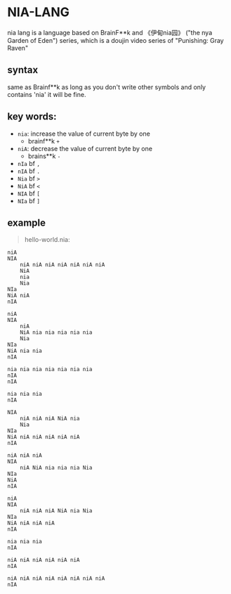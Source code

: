 # NIA-LANG
nia lang is a language based on BrainF**k and 《伊甸nia园》 ("the nya Garden of Eden") series, which is a doujin video series of "Punishing: Gray Raven"

## syntax
same as Brainf**k
as long as you don't write other symbols and only contains 'nia' it will be fine.

## key words:
- `nia`: increase the value of current byte by one
  - brainf**k `+`
- `niA`: decrease the value of current byte by one
  - brains**k `-`
- `nIa`  bf `,`
- `nIA`  bf `.`
- `Nia`  bf `>`
- `NiA`  bf `<`
- `NIA`  bf `[`
- `NIa`  bf `]`

## example

> hello-world.nia:
```
niA 
NIA 
    niA niA niA niA niA niA niA 
    NiA 
    nia 
    Nia 
NIa 
NiA niA 
nIA 

niA 
NIA 
    niA 
    NiA nia nia nia nia nia 
    Nia 
NIa 
NiA nia nia 
nIA 

nia nia nia nia nia nia nia 
nIA 
nIA 

nia nia nia 
nIA 

NIA 
    niA niA niA NiA nia 
    Nia 
NIa 
NiA niA niA niA niA niA
nIA 

niA niA niA 
NIA 
    niA NiA nia nia nia Nia 
NIa 
NiA 
nIA 

niA 
NIA 
    niA niA niA NiA nia Nia 
NIa 
NiA niA niA niA 
nIA 

nia nia nia 
nIA 

niA niA niA niA niA niA 
nIA 

niA niA niA niA niA niA niA niA 
nIA 
```